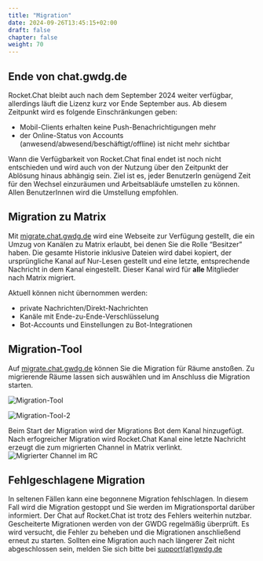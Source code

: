 ```yaml
---
title: "Migration"
date: 2024-09-26T13:45:15+02:00
draft: false
chapter: false
weight: 70
---
```

## Ende von chat.gwdg.de

Rocket.Chat bleibt auch nach dem September 2024 weiter verfügbar, allerdings läuft die Lizenz kurz vor Ende September aus. Ab diesem Zeitpunkt wird es folgende Einschränkungen geben:

- Mobil-Clients erhalten keine Push-Benachrichtigungen mehr
- der Online-Status von Accounts (anwesend/abwesend/beschäftigt/offline) ist nicht mehr sichtbar

Wann die Verfügbarkeit von Rocket.Chat final endet ist noch nicht entschieden und wird auch von der Nutzung über den Zeitpunkt der Ablösung hinaus abhängig sein. Ziel ist es, jeder BenutzerIn genügend Zeit für den Wechsel einzuräumen und Arbeitsabläufe umstellen zu können. Allen BenutzerInnen wird die Umstellung empfohlen.

## Migration zu Matrix

Mit [migrate.chat.gwdg.de](https://migrate.chat.gwdg.de) wird eine Webseite zur Verfügung gestellt, die ein Umzug von Kanälen zu Matrix erlaubt, bei denen Sie die Rolle “Besitzer” haben. Die gesamte Historie inklusive Dateien wird dabei kopiert, der ursprüngliche Kanal auf Nur-Lesen gestellt und eine letzte, entsprechende Nachricht in dem Kanal eingestellt. Dieser Kanal wird für **alle** Mitglieder nach Matrix migriert.

Aktuell können nicht übernommen werden:

- private Nachrichten/Direkt-Nachrichten
- Kanäle mit Ende-zu-Ende-Verschlüsselung
- Bot-Accounts und Einstellungen zu Bot-Integrationen


## Migration-Tool

Auf [migrate.chat.gwdg.de](https://migrate.chat.gwdg.de) können Sie die Migration für Räume anstoßen. Zu migrierende Räume lassen sich auswählen und im Anschluss die Migration starten. 

![Migration-Tool](/images/70_Migration_01_de.png)



![Migration-Tool-2](/images/70_Migration_02_de.png)

Beim Start der Migration  wird der Migrations Bot dem Kanal hinzugefügt.
Nach erfogreicher Migration wird Rocket.Chat Kanal eine letzte Nachricht erzeugt die zum migrierten Channel in Matrix verlinkt.
![Migrierter Channel im RC](/images/70_Migration_03_de.png)


## Fehlgeschlagene Migration

In seltenen Fällen kann eine begonnene Migration fehlschlagen. In diesem Fall wird die Migration gestoppt und Sie werden im Migrationsportal darüber informiert. Der Chat auf Rocket.Chat ist trotz des Fehlers weiterhin nutzbar. Gescheiterte Migrationen werden von der GWDG regelmäßig überprüft. Es wird versucht, die Fehler zu beheben und die Migrationen anschließend erneut zu starten. Sollten eine Migration auch nach längerer Zeit nicht abgeschlossen sein, melden Sie sich bitte bei <a href="mailto:support@gwdg.de">support(at)gwdg.de</a>
